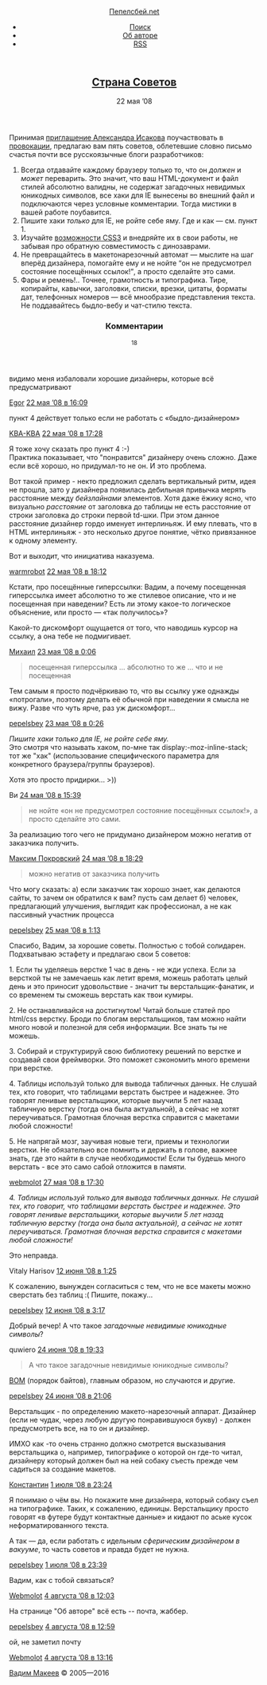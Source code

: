 <!DOCTYPE HTML>
<html lang="ru-RU">
<head>
	<title>Страна Советов — Пепелсбей.net</title>
	<meta charset="utf-8">
	<meta http-equiv="x-ua-compatible" content="ie=edge">
	<meta name="description" content="Авторские заметки, посвящённые современной веб-разработке">
	<meta name="keywords" content="pepelsbey, Пепелсбей, Вадим Макеев, семантическая вёрстка, семантика, веб-стандарты, zen coding, микроформаты, css3, css, html5, html">
	<meta name="viewport" content="width=780">
	<link rel="stylesheet" href="/static/s/screen.css">
	<!--[if lt IE 9]><link rel="stylesheet" href="https://pepelsbey.net/static/s/ie.css"><![endif]-->
	<link rel="icon" sizes="16x16" href="/static/i/favicon.ico">
	<link rel="apple-touch-icon-precomposed" href="/static/i/favicon.png">
	<link rel="yandex-tableau-widget" href="/static/i/tableau.json">
	<link rel="alternate" type="application/rss+xml" title="RSS 2.0" href="/feed/index.rss">
	<link rel="alternate" type="application/atom+xml" title="Atom 0.3" href="/feed/atom/index">
	<!--[if lt IE 9]><script src="https://pepelsbey.net/static/j/html5.js"></script><![endif]-->
</head>
<body>
	<div class="header-wrap">
		<header class="header" role="banner">
			<p><a href="/">Пепелсбей.net</a></p>
			<ul role="navigation">
				<li><a href="/search/">Поиск</a></li>
				<li><a href="/author/">Об авторе</a></li>
				<li><a href="/feed/index.rss" title="RSS">RSS</a></li>
			</ul>
		</header>
	</div>
	<div class="article-wrap">
		<article class="article" role="main">
			<header>
				<h1><a href="index.html" rel="bookmark">Страна Советов</a></h1>
				<time pubdate datetime="2008-05-22T15:27:52+00:00">22 мая ’08</time>
			</header>
			<p>Принимая <a href="http://uggallery.audiopeace.ru/2008/05/19/5-advices">приглашение Александра Исакова</a> поучаствовать в <a href="http://seleckis.lv/journal/css/5-sovetov-verstalschiku">провокации</a>, предлагаю вам пять советов, облетевшие словно письмо счастья почти все русскоязычные блоги разработчиков:</p>

<ol>
<li>Всегда отдавайте каждому браузеру только то, что он <em>должен</em> и <em>может</em> переварить. Это значит, что ваш HTML-документ и файл стилей абсолютно валидны, не содержат загадочных невидимых юникодных символов, все хаки для IE вынесены во внешний файл и подключаются через условные комментарии. Тогда мистики в вашей работе поубавится.</li>
<li>Пишите хаки <em>только</em> для IE, не ройте себе яму. Где и как — см. пункт 1.</li>
<li>Изучайте <a href="http://www.css3.info/">возможности CSS3</a> и внедряйте их в свои работы, не забывая про обратную совместимость с динозаврами.</li>
<li>Не превращайтесь в макетонарезочный автомат — мыслите на шаг вперёд дизайнера, помогайте ему и не нойте <q>он не предусмотрел состояние посещённых ссылок!</q>, а просто сделайте это сами.</li>
<li>Фары и ремень!.. Точнее, грамотность и типографика. Тире, копирайты, кавычки, заголовки, списки, врезки, цитаты, форматы дат, телефонных номеров — всё мнообразие представления текста. Не поддавайтесь быдло-вебу и чат-стилю текста.</li>
</ol>
			<section class="comments" id="comments">
				<header>
					<h3>Комментарии</h3>
					<small>18</small>
				</header>
				<article id="comment-353"class="comment even thread-even depth-1">
					<p>видимо меня избаловали хорошие дизайнеры, которые всё предусматривают</p>
					<footer>
						<a href="http://savintsev.ru" rel="external nofollow" class="url">Egor</a>						<time pubdate datetime="2008-05-22T15:27:52+00:00"><a href="index.html#comment-353">22 мая ’08 в 16:09</a></time>
					</footer>
				</article>
				<article id="comment-356"class="comment odd alt thread-odd thread-alt depth-1">
					<p>пункт 4 действует только если не работать с «быдло-дизайнером»</p>
					<footer>
						<a href="http://outofcloud.net/" rel="external nofollow" class="url">KBA-KBA</a>						<time pubdate datetime="2008-05-22T15:27:52+00:00"><a href="index.html#comment-356">22 мая ’08 в 17:28</a></time>
					</footer>
				</article>
				<article id="comment-359"class="comment even thread-even depth-1">
					<p>Я тоже хочу сказать про пункт 4 :-)<br />
Практика показывает, что &quot;понравится&quot; дизайнеру очень сложно. Даже если всё хорошо, но придумал-то не он. И это проблема.</p>
<p>Вот такой пример - некто предложил сделать вертикальный ритм, идея не прошла, зато у дизайнера появилась дебильная привычка мерять расстояние между <em>бейзлайнами</em> элементов. Хотя даже ёжику ясно, что визуально <em>расстояние</em> от заголовка до таблицы  не есть расстояние от строки заголовка до строки первой td-шки. При этом данное расстояние дизайнер гордо именует интерлиньяж. И ему плевать, что в HTML интерлиньяж - это несколько другое понятие, чётко привязанное к одному элементу.</p>
<p>Вот и выходит, что инициатива наказуема.</p>
					<footer>
						<a href="http://warmrobot.com" rel="external nofollow" class="url">warmrobot</a>						<time pubdate datetime="2008-05-22T15:27:52+00:00"><a href="index.html#comment-359">22 мая ’08 в 18:12</a></time>
					</footer>
				</article>
				<article id="comment-361"class="comment odd alt thread-odd thread-alt depth-1">
					<p>Кстати, про посещённые гиперссылки: Вадим, а почему посещенная гиперссылка имеет абсолютно то же стилевое описание, что и не посещенная при наведении? Есть ли этому какое-то логическое объяснение, или просто — «так получилось»?</p>
<p>Какой-то дискомфорт ощущается от того, что наводишь курсор на ссылку, а она тебе не подмигивает.</p>
					<footer>
						<a href="http://designnotfound.ru" rel="external nofollow" class="url">Михаил</a>						<time pubdate datetime="2008-05-22T15:27:52+00:00"><a href="index.html#comment-361">23 мая ’08 в 0:06</a></time>
					</footer>
				</article>
				<article id="comment-363"class="comment even thread-even depth-1">
					<blockquote><p>посещенная гиперссылка … абсолютно то же … что и не посещенная</p></blockquote>
<p>Тем самым я просто подчёркиваю то, что вы ссылку уже однажды «потрогали», поэтому делать её обычной при наведении я смысла не вижу. Разве что чуть ярче, раз уж дискомфорт…</p>
					<footer>
						<a href="/" rel="external nofollow" class="url">pepelsbey</a>						<time pubdate datetime="2008-05-22T15:27:52+00:00"><a href="index.html#comment-363">23 мая ’08 в 0:26</a></time>
					</footer>
				</article>
				<article id="comment-365"class="comment odd alt thread-odd thread-alt depth-1">
					<p><cite>Пишите хаки только для IE, не ройте себе яму.</cite><br />
Это смотря что называть хаком, по-мне так display:-moz-inline-stack; тот же &quot;хак&quot; (использование специфического параметра для конкретного браузера/группы браузеров).</p>
<p>Хотя это просто придирки... &gt;))</p>
					<footer>
						Ви						<time pubdate datetime="2008-05-22T15:27:52+00:00"><a href="index.html#comment-365">24 мая ’08 в 15:39</a></time>
					</footer>
				</article>
				<article id="comment-366"class="comment even thread-even depth-1">
					<blockquote><p>не нойте «он не предусмотрел состояние посещённых ссылок!», а просто сделайте это сами.</p></blockquote>
<p>За реализацию того чего не придумано дизайнером можно негатив от заказчика получить.</p>
					<footer>
						<a href="http://pokrovskii.com" rel="external nofollow" class="url">Максим Покровский</a>						<time pubdate datetime="2008-05-22T15:27:52+00:00"><a href="index.html#comment-366">24 мая ’08 в 18:29</a></time>
					</footer>
				</article>
				<article id="comment-367"class="comment odd alt thread-odd thread-alt depth-1">
					<blockquote><p>можно негатив от заказчика получить</p></blockquote>
<p>Что могу сказать: а) если заказчик так хорошо знает, как делаются сайты, то зачем он обратился к вам? пусть сам делает б) человек, предлагающий улучшения, выглядит как профессионал, а не как пассивный участник процесса</p>
					<footer>
						<a href="/" rel="external nofollow" class="url">pepelsbey</a>						<time pubdate datetime="2008-05-22T15:27:52+00:00"><a href="index.html#comment-367">25 мая ’08 в 1:13</a></time>
					</footer>
				</article>
				<article id="comment-384"class="comment even thread-even depth-1">
					<p>Спасибо, Вадим, за хорошие советы. Полностью с тобой солидарен. Подхватываю эстафету и предлагаю свои 5 советов:</p>
<p>1. Если ты уделяешь верстке 1 час в день - не жди успеха. Если за версткой ты не замечаешь как летит время, можешь работать целый день и это приносит удовольствие - значит ты верстальщик-фанатик, и со временем ты сможешь верстать как твои кумиры.</p>
<p>2. Не останавливайся на достигнутом! Читай больше статей про html/css верстку. Броди по блогам верстальщиков, там можно найти много новой и полезной для себя информации. Все знать ты не можешь.</p>
<p>3. Собирай и структурируй свою библиотеку решений по верстке и создавай свои фреймворки. Это поможет сэкономить много времени при верстке.</p>
<p>4. Таблицы используй только для вывода табличных данных. Не слушай тех, кто говорит, что таблицами верстать быстрее и надежнее. Это говорят ленивые верстальщики, которые выучили 5 лет назад табличную верстку (тогда она была актуальной), а сейчас не хотят переучиваться. Грамотная блочная верстка справится с макетами любой сложности!</p>
<p>5. Не напрягай мозг, заучивая новые теги, приемы и технологии верстки. Не обязательно все помнить и держать в голове, важнее знать, где это найти в случае необходимости! Если ты будешь много верстать -  все это само сабой отложится в памяти.</p>
					<footer>
						<a href="http://www.webmolot.com" rel="external nofollow" class="url">webmolot</a>						<time pubdate datetime="2008-05-22T15:27:52+00:00"><a href="index.html#comment-384">27 мая ’08 в 17:30</a></time>
					</footer>
				</article>
				<article id="comment-452"class="comment odd alt thread-odd thread-alt depth-1">
					<p><cite>4. Таблицы используй только для вывода табличных данных. Не слушай тех, кто говорит, что таблицами верстать быстрее и надежнее. Это говорят ленивые верстальщики, которые выучили 5 лет назад табличную верстку (тогда она была актуальной), а сейчас не хотят переучиваться. Грамотная блочная верстка справится с макетами любой сложности!</cite></p>
<p>Это неправда.</p>
					<footer>
						Vitaly Harisov						<time pubdate datetime="2008-05-22T15:27:52+00:00"><a href="index.html#comment-452">12 июня ’08 в 1:25</a></time>
					</footer>
				</article>
				<article id="comment-453"class="comment even thread-even depth-1">
					<p>К сожалению, вынужден согласиться с тем, что не все макеты можно сверстать без таблиц :( Пишите, покажу...</p>
					<footer>
						<a href="/" rel="external nofollow" class="url">pepelsbey</a>						<time pubdate datetime="2008-05-22T15:27:52+00:00"><a href="index.html#comment-453">12 июня ’08 в 3:17</a></time>
					</footer>
				</article>
				<article id="comment-470"class="comment odd alt thread-odd thread-alt depth-1">
					<p>Добрый вечер! А что такое <cite>загадочные невидимые юникодные символы</cite>?</p>
					<footer>
						quwiero						<time pubdate datetime="2008-05-22T15:27:52+00:00"><a href="index.html#comment-470">24 июня ’08 в 19:33</a></time>
					</footer>
				</article>
				<article id="comment-471"class="comment even thread-even depth-1">
					<blockquote><p>А что такое загадочные невидимые юникодные символы?</p></blockquote>
<p><a href="http://ru.wikipedia.org/wiki/%D0%AE%D0%BD%D0%B8%D0%BA%D0%BE%D0%B4" rel="nofollow">BOM</a> (порядок байтов), главным образом, но случаются и другие.</p>
					<footer>
						<a href="/" rel="external nofollow" class="url">pepelsbey</a>						<time pubdate datetime="2008-05-22T15:27:52+00:00"><a href="index.html#comment-471">24 июня ’08 в 21:06</a></time>
					</footer>
				</article>
				<article id="comment-477"class="comment odd alt thread-odd thread-alt depth-1">
					<p>Верстальщик - по определению  макето-нарезочный аппарат. Дизайнер (если не чудак, через любую другую понравившуюся букву) - должен предусмотреть все, на то он и дизайнер.</p>
<p>ИМХО как -то очень странно должно смотрется высказывания верстальщика о, например, типографике о которой он где-то читал, дизайнеру который должен был на ней собаку съесть прежде чем садиться за создание макетов.</p>
					<footer>
						<a href="http://nomagic.ru" rel="external nofollow" class="url">Константин</a>						<time pubdate datetime="2008-05-22T15:27:52+00:00"><a href="index.html#comment-477">1 июля ’08 в 23:24</a></time>
					</footer>
				</article>
				<article id="comment-478"class="comment even thread-even depth-1">
					<p>Я понимаю о чём вы. Но покажите мне дизайнера, который собаку съел на типографике. Таких, к сожалению, единицы. Верстальщику просто говорят «в футере будут контактные данные» и кидают по аське кусок неформатированного текста.</p>
<p>А так — да, если работать с идельным <em>сферическим дизайнером в вакууме</em>, то часть советов и правда будет не нужна.</p>
					<footer>
						<a href="/" rel="external nofollow" class="url">pepelsbey</a>						<time pubdate datetime="2008-05-22T15:27:52+00:00"><a href="index.html#comment-478">1 июля ’08 в 23:39</a></time>
					</footer>
				</article>
				<article id="comment-555"class="comment odd alt thread-odd thread-alt depth-1">
					<p>Вадим, как с тобой связаться?</p>
					<footer>
						<a href="http://www.webmolot.com" rel="external nofollow" class="url">Webmolot</a>						<time pubdate datetime="2008-05-22T15:27:52+00:00"><a href="index.html#comment-555">4 августа ’08 в 12:03</a></time>
					</footer>
				</article>
				<article id="comment-556"class="comment even thread-even depth-1">
					<p>На странице "Об авторе" всё есть -- почта, жаббер.</p>
					<footer>
						<a href="/" rel="external nofollow" class="url">pepelsbey</a>						<time pubdate datetime="2008-05-22T15:27:52+00:00"><a href="index.html#comment-556">4 августа ’08 в 12:59</a></time>
					</footer>
				</article>
				<article id="comment-557"class="comment odd alt thread-odd thread-alt depth-1">
					<p>ой, не заметил почту</p>
					<footer>
						<a href="http://www.webmolot.com" rel="external nofollow" class="url">Webmolot</a>						<time pubdate datetime="2008-05-22T15:27:52+00:00"><a href="index.html#comment-557">4 августа ’08 в 13:16</a></time>
					</footer>
				</article>
			</section>
		</article>
	</div>
	<div class="footer-wrap">
		<footer class="footer" role="contentinfo">
			<p><a href="/author/">Вадим Макеев</a> © 2005—2016</p>
		</footer>
	</div>
	<script src="https://yandex.st/jquery/1.9.1/jquery.min.js"></script>
	<script>window.jQuery || document.write('<script src="https://pepelsbey.net/static/j/jquery.js">\x3C/script>');</script>
	<script src="/static/j/script.js"></script>
	<!-- Yandex -->
	<script>(function(b,c,a){(c[a]=c[a]||[]).push(function(){try{c.yaCounter155532=new Ya.Metrika({id:155532})}catch(a){}});var e=b.getElementsByTagName('script')[0],d=b.createElement('script'),a=function(){e.parentNode.insertBefore(d,e)};d.async=!0;d.src='//mc.yandex.ru/metrika/watch.js';'[object Opera]'==c.opera?b.addEventListener('DOMContentLoaded',a):a()})(document,window,'yandex_metrika_callbacks');</script><noscript><img src="https://mc.yandex.ru/watch/155532" alt=""></noscript>
	<!-- 16 & 0,502 -->
</body>
</html>
